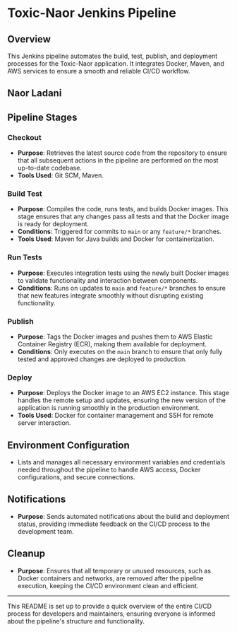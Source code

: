 # Toxic-Naor Jenkins Pipeline

## Overview
This Jenkins pipeline automates the build, test, publish, and deployment processes for the Toxic-Naor application. It integrates Docker, Maven, and AWS services to ensure a smooth and reliable CI/CD workflow.

## Naor Ladani 

## Pipeline Stages

### Checkout
- **Purpose**: Retrieves the latest source code from the repository to ensure that all subsequent actions in the pipeline are performed on the most up-to-date codebase.
- **Tools Used**: Git SCM, Maven.

### Build Test
- **Purpose**: Compiles the code, runs tests, and builds Docker images. This stage ensures that any changes pass all tests and that the Docker image is ready for deployment.
- **Conditions**: Triggered for commits to `main` or any `feature/*` branches.
- **Tools Used**: Maven for Java builds and Docker for containerization.

### Run Tests
- **Purpose**: Executes integration tests using the newly built Docker images to validate functionality and interaction between components.
- **Conditions**: Runs on updates to `main` and `feature/*` branches to ensure that new features integrate smoothly without disrupting existing functionality.

### Publish
- **Purpose**: Tags the Docker images and pushes them to AWS Elastic Container Registry (ECR), making them available for deployment.
- **Conditions**: Only executes on the `main` branch to ensure that only fully tested and approved changes are deployed to production.

### Deploy
- **Purpose**: Deploys the Docker image to an AWS EC2 instance. This stage handles the remote setup and updates, ensuring the new version of the application is running smoothly in the production environment.
- **Tools Used**: Docker for container management and SSH for remote server interaction.

## Environment Configuration
- Lists and manages all necessary environment variables and credentials needed throughout the pipeline to handle AWS access, Docker configurations, and secure connections.

## Notifications
- **Purpose**: Sends automated notifications about the build and deployment status, providing immediate feedback on the CI/CD process to the development team.

## Cleanup
- **Purpose**: Ensures that all temporary or unused resources, such as Docker containers and networks, are removed after the pipeline execution, keeping the CI/CD environment clean and efficient.

---

This README is set up to provide a quick overview of the entire CI/CD process for developers and maintainers, ensuring everyone is informed about the pipeline's structure and functionality.
